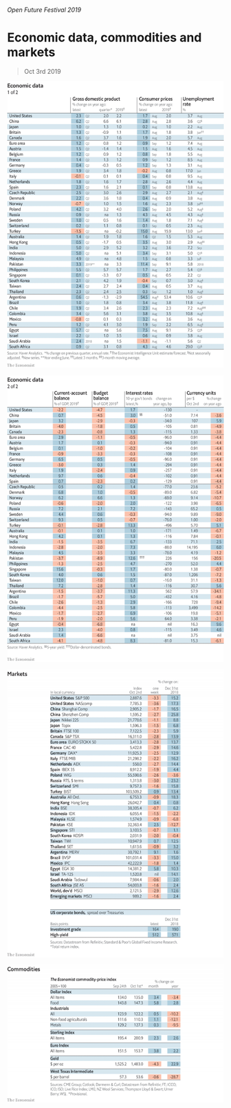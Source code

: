 ###### Open Future Festival 2019

# Economic data, commodities and markets 

> Oct 3rd 2019 

![image](images/20191005_INT101.png) 

![image](images/20191005_INT102.png) 

![image](images/20191005_INT201.png) 

![image](images/20191005_INT401.png) 

